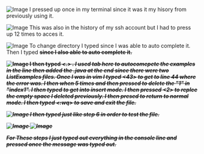 ![Image](SSH_SC)
I pressed up once in my terminal since it was it my hisory from previously using it. 

![Image](Clone_SC)
This was also in the history of my ssh account but I had to press up 12 times to acces it. 

![Image](Step_6)
To change directory I typed <c> <d> <l> <tab> <enter> since I was able to auto complete it. 
Then I typed <b> <a> <s> <h> <t> <tab> <enter> since I also able to auto complete it. 


![Image](Step_7)
I then typed <v> <i> <m> <l> <i> <s> <t> <E> <tab> <.> <j> <a> <v> <a> <enter>. I used tab here to autocomepete the examples in the line then added the .java at the end since there were two ListExamples files. 
Once I was in vim I typed <43> <enter> to get to line 44 where the error was. I then when <right> 5 times and then pressed <x> to delete the "1" in "index1". I then typed <i> to get into insert mode. 
I then pressed <2> to replce the empty space I deleted previously.  I then presed <esc> to return to normal mode. I then typed <:wq> <enter> to save and exit the file. 


![Image](Step_8)
I then typed <b> <a> <s> <h> <t> <tab> <enter> just like step 6 in order to test the file. 

![Image](Step_9.1)
![Image](Step_9.2)

For These steps I just typed out everything in the console line and pressed <enter> once the message was typed out.  
